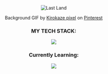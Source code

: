 <p align="center">
  <img src="https://github.com/sachinym/sachinym/assets/98590211/bfcca756-e3d5-411e-b29e-14473fb4eabc" alt="Last Land">
</p>
<p align="center">Background GIF by <a href="https://in.pinterest.com/pin/331296116347724506/">Kirokaze pixel</a> on <a href="https://in.pinterest.com/">Pinterest</a></p>

<h3 align="center">MY TECH STACK:</h3>
<p align="center">
  <a href="https://skillicons.dev">
    <img src="https://skillicons.dev/icons?i=git,c,cpp,java,python,html,css,js,mysql,mui" />
  </a>
</p>

<h3 align="center">Currently Learning:</h3>
<p align="center">
  <a href="https://skillicons.dev">
    <img src="https://skillicons.dev/icons?i=postman,react,selenium,figma,firebase">
  </a>
</p>
